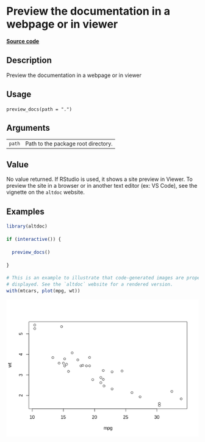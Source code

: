 

# Preview the documentation in a webpage or in viewer

[**Source code**](https://github.com/etiennebacher/altdoc/tree/main/R/preview_docs.R#L20)

## Description

Preview the documentation in a webpage or in viewer

## Usage

<pre><code class='language-R'>preview_docs(path = ".")
</code></pre>

## Arguments

<table>
<tr>
<td style="white-space: nowrap; font-family: monospace; vertical-align: top">
<code id="path">path</code>
</td>
<td>
Path to the package root directory.
</td>
</tr>
</table>

## Value

No value returned. If RStudio is used, it shows a site preview in
Viewer. To preview the site in a browser or in another text editor (ex:
VS Code), see the vignette on the <code>altdoc</code> website.

## Examples

``` r
library(altdoc)

if (interactive()) {

  preview_docs()

}

# This is an example to illustrate that code-generated images are properly
# displayed. See the `altdoc` website for a rendered version.
with(mtcars, plot(mpg, wt))
```

![](man/preview_docs.markdown_strict_files/figure-markdown_strict/unnamed-chunk-1-1.png)
